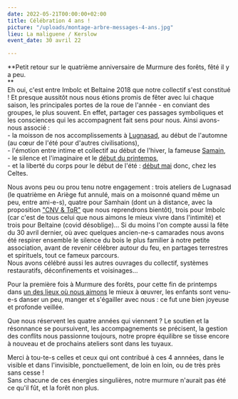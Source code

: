 ```yaml
---
date: 2022-05-21T00:00:00+02:00
title: Célébration 4 ans !
picture: "/uploads/montage-arbre-messages-4-ans.jpg"
lieu: La maliguene / Kerslow
event_date: 30 avril 22

---
```

**Petit retour sur le quatrième anniversaire de Murmure des forêts, fêté il y a peu.  
**  
Eh oui, c'est entre Imbolc et Beltaine 2018 que notre collectif s'est constitué ! Et presque aussitôt nous nous étions promis de fêter avec lui chaque saison, les principales portes de la roue de l'année - en conviant des groupes, le plus souvent. En effet, partager ces passages symboliques et les consciences qui les accompagnent fait sens pour nous. Ainsi avons-nous associé :  
\- la moisson de nos accomplissements à [Lugnasad](https://www.breizh-info.com/2017/08/06/75044/lugnasad-fete-celtique-de-recolte-de-souverainete/), au début de l'automne (au cœur de l'été pour d'autres civilisations),  
\- l'émotion entre intime et collectif au début de l'hiver, la fameuse [Samain](https://fr.wikipedia.org/wiki/Samain_(mythologie)),  
\- le silence et l'imaginaire et le [début du printemps](https://auxfilsdesvents.fr/2022/01/28/imbolc-le-reveil-de-la-terre/),  
\- et la liberté du corps pour le début de l'été : [début mai](http://www.le-sidh.org/wicca/sabbats/beltane/beltaine-le-jour-de-mai-par-phyllis-curott/) donc, chez les Celtes.

Nous avons peu ou prou tenu notre engagement : trois ateliers de Lugnasad (le quatrième en Ariège fut annulé, mais on a moisonné quand même un peu, entre ami-e-s), quatre pour Samhain (dont un à distance, avec la proposition ["CNV & TqR"](https://www.murmuredesforets.fr/actualite/cnv-et-tqr/) que nous reprendrons bientôt), trois pour Imbolc (car c'est de tous celui que nous aimons le mieux vivre dans l'intimité) et trois pour Beltaine (covid désoblige)... Si du moins l'on compte aussi la fête du 30 avril dernier, où avec quelques ancien-ne-s camarades nous avons été respirer ensemble le silence du bois le plus familier à notre petite association, avant de revenir célébrer autour du feu, en partages terrestres et spirituels, tout ce fameux parcours.  
Nous avons célébré aussi les autres ouvrages du collectif, systèmes restauratifs, déconfinements et voisinages...

Pour la première fois à Murmure des forêts, pour cette fin de printemps dans [un des lieux où nous aimons](https://maliguene-broceliande.fr/) le mieux à œuvrer, les enfants sont venu-e-s danser un peu, manger et s'égailler avec nous : ce fut une bien joyeuse et profonde veillée.

Que nous réservent les quatre années qui viennent ? Le soutien et la résonnance se poursuivent, les accompagnements se précisent, la gestion des conflits nous passionne toujours, notre propre équilibre se tisse encore à nouveau et de prochains ateliers sont dans les tuyaux.

Merci à tou-te-s celles et ceux qui ont contribué à ces 4 annnées, dans le visible et dans l'invisible, ponctuellement, de loin en loin, ou de très près sans cesse !  
Sans chacune de ces énergies singulières, notre murmure n'aurait pas été ce qu'il fût, et la forêt non plus.